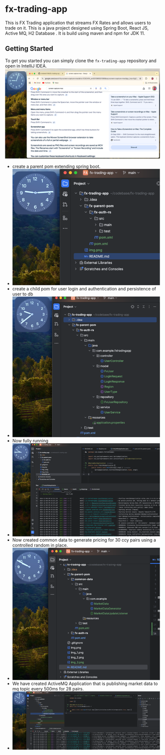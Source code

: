 # fx-trading-app
This is FX Trading application that streams FX Rates and allows users to trade on it. 
This is a java project designed using Spring Boot, React JS, Active MQ, H2 Database . It is build using maven and npm for JDK 11. 


## Getting Started
To get you started you can simply clone the `fx-trading-app` repository and open in IntelliJ IDEA.
![img.png](img.png)

- create a parent pom extending spring  boot. 
- ![img_1.png](img_1.png)
- create a child pom for user login and authentication and persistence of user to db 
- ![img_2.png](img_2.png)
- Now fully running 
- ![img_3.png](img_3.png)
- Now created common data to generate pricing for 30 ccy pairs using a controlled random in place. 
- ![img_4.png](img_4.png)
- We have created ActiveMQ Application that is publishing market data to mq topic every 500ms for 28 pairs.
- ![img_5.png](img_5.png)